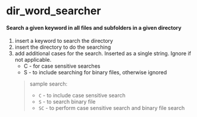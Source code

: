# dir_word_searcher
#### Search a given keyword in all files and subfolders in a given directory

1. insert a keyword to search the directory
2. insert the directory to do the searching
3. add additional cases for the search. Inserted as a single string. Ignore if not applicable.
    - C - for case sensitive searches
    - S - to include searching for binary files, otherwise ignored
    > sample search:
    > - `C` - to include case sensitive search
    > - `S` - to search binary file
    > - `SC` - to perform case sensitive search and binary file search
